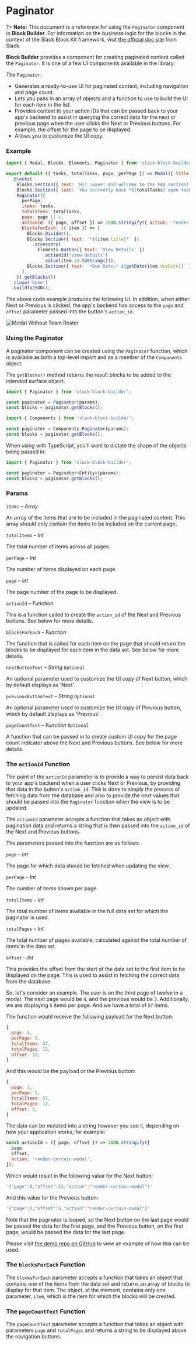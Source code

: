 # Paginator

?> **Note:** This document is a reference for using the `Paginator` component in **Block Builder**. For information on the business logic for the blocks in the context of the Slack Block Kit framework, visit [the official doc site](https://api.slack.com/block-kit) from Slack.

**Block Builder** provides a component for creating paginated content called the `Paginator`. It is one of a few UI components available in the library:

The `Paginator`:

* Generates a ready-to-use UI for paginated content, including navigation and page count.
* Lets you pass in an array of objects and a function to use to build the UI for each item in the list.
* Provides context to your action IDs that can be passed back to your app's backend to assist in querying the correct data for the next or previous page when the user clicks the Next or Previous buttons. For example, the offset for the page to be displayed.
* Allows you to customize the UI copy.

### Example

```javascript
import { Modal, Blocks, Elements, Paginator } from 'slack-block-builder';

export default ({ tasks, totalTasks, page, perPage }) => Modal({ title: 'Open Tasks' })
  .blocks(
    Blocks.Section({ text: 'Hi! :wave: And welcome to the FAQ section! Take a look around and if you don\'t find what you need, feel free to open an issue on GitHub.' }),
    Blocks.Section({ text: `You currently have *${totalTasks} open task(s)*:` }),
    Paginator({
      perPage,
      items: tasks,
      totalItems: totalTasks,
      page: page || 1,
      actionId: ({ page, offset }) => JSON.stringify({ action: 'render-tasks', page, offset }),
      blocksForEach: ({ item }) => [
        Blocks.Divider(),
        Blocks.Section({ text: `*${item.title}*` })
          .accessory(
            Elements.Button({ text: 'View Details' })
              .actionId('view-details')
              .value(item.id.toString())),
        Blocks.Section({ text: `*Due Date:* ${getDate(item.dueDate)}` }),
      ],
    }).getBlocks())
  .close('Done')
  .buildToJSON();
```

The above code example produces the following UI. In addition, when either Next or Previous is clicked, the app's backend has access to the `page` and `offset` parameter passed into the button's `action_id`.

![Modal Without Team Roster](../resources/images/paginator-modal-example.png)

### Using the Paginator 

A paginator component can be created using the `Paginator` function, which is available as both a top-level import and as a member of the `Components` object.

The `getBlocks()` method returns the result blocks to be added to the intended surface object.

```javascript
import { Paginator } from 'slack-block-builder';

const paginator = Paginator(params);
const blocks = paginator.getBlocks();
```

```javascript
import { Components } from 'slack-block-builder';

const paginator = Components.Paginator(params);
const blocks = paginator.getBlocks();
```

When using with TypeScript, you'll want to dictate the shape of the objects being passed in:

```javascript
import { Paginator } from 'slack-block-builder';

const paginator = Paginator<Entity>(params);
const blocks = paginator.getBlocks();
```

### Params  

`items` – *Array*

An array of the items that are to be included in the paginated content. This array should only contain the items to be included on the current page.

`totalItems` – *Int*

The total number of items across all pages.

`perPage` – *Int*

The number of items displayed on each page.

`page` – *Int*

The page number of the page to be displayed.  

`actionId` – *Function*

This is a function called to create the `action_id` of the Next and Previous buttons. See below for more details.

`blocksForEach` – *Function*

The function that is called for each item on the page that should return the blocks to be displayed for each item in the data set. See below for more details.

`nextButtonText` – *String* `Optional` 

An optional parameter used to customize the UI copy of Next button, which by default displays as 'Next'.

`previousButtonText` – *String* `Optional` 

An optional parameter used to customize the UI copy of Previous button, which by default displays as 'Previous'.

`pageCountText` – *Function* `Optional`

A function that can be passed in to create custom UI copy for the page count indicator above the Next and Previous buttons. See below for more details.

### The `actionId` Function

The point of the `actionId` parameter is to provide a way to persist data back to your app's backend when a user clicks Next or Previous, by providing that data in the button's `action_id`. This is done to simply the process of fetching data from the database and also to provide the next values that should be passed into the `Paginator` function when the view is to be updated. 

The `actionId` parameter accepts a function that takes an object with pagination data and returns a string that is then passed into the `action_id` of the Next and Previous buttons. 

The parameters passed into the function are as follows:

`page` – *Int*

The page for which data should be fetched when updating the view.  

`perPage` – *Int*

The number of items shown per page.

`totalItems` – *Int*

The total number of items available in the full data set for which the paginator is used.

`totalPages` – *Int*

The total number of pages available, calculated against the total number of items in the data set.

`offset` – *Int* 

This provides the offset from the start of the data set to the first item to be displayed on the page. This is used to assist in fetching the correct data from the database. 

So, let's consider an example. The user is on the third page of twelve in a modal. The next page would be `4`, and the previous would be `3`. Additionally, we are displaying `5` items per page. And we have a total of `57` items. 

The function would receive the following payload for the Next button:

```javascript
{
  page: 4,
  perPage: 5,
  totalItems: 57,
  totalPages: 12,
  offset: 15,
}
```

And this would be the payload or the Previous button:

```javascript
{
  page: 2,
  perPage: 5,
  totalItems: 57,
  totalPages: 12,
  offset: 5,
}
```

The data can be mutated into a string however you see it, depending on how your application works, for example: 

```javascript
const actionId = ({ page, offset }) => JSON.stringify({
  page, 
  offset,
  action: 'render-certain-modal', 
});
```

Which would result in the following value for the Next button:

```javascript
'{"page":4,"offset":15,"action":"render-certain-modal"}'
```

And this value for the Previous button:

```javascript
'{"page":2,"offset":5,"action":"render-certain-modal"}'
```

Note that the paginator is looped, so the Next button on the last page would be passed the data for the first page, and the Previous button, on the first page, would be passed the data for the last page.
  
Please visit [the demo repo on GitHub](https://github.com/raycharius/slack-block-builder-demo) to view an example of how this can be used.

### The `blocksForEach` Function

The `blocksForEach` parameter accepts a function that takes an object that contains one of the items from the data set and returns an array of blocks to display for that item. The object, at the moment, contains only one parameter, `item`, which is the item for which the blocks will be created.

### The `pageCountText` Function

The `pageCountText` parameter accepts a function that takes an object with parameters `page` and `totalPages` and returns a string to be displayed above the navigation buttons.  
 
